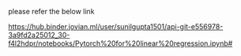please refer the below link

https://hub.binder.jovian.ml/user/sunilgupta1501/api-git-e556978-3a9fd2a25012_30-f4l2hdpr/notebooks/Pytorch%20for%20linear%20regression.ipynb#

